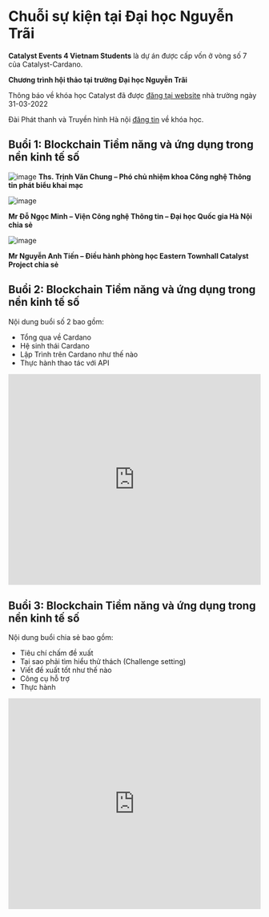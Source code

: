 Chuỗi sự kiện tại Đại học Nguyễn Trãi
==========

**Catalyst Events 4 Vietnam Students** là dự án được cấp vốn ở vòng số 7 của Catalyst-Cardano.

**Chương trình hội thảo tại trường Đại học Nguyễn Trãi**

Thông báo về khóa học Catalyst đã được [đăng tại website](http://daihocnguyentrai.edu.vn/hoi-thao-blockchain-tiem-nang-va-ung-dung-trong-nen-kinh-te-so/?fbclid=IwAR18DERe5P4-_W_k7c8QQdwEwgLQTFXl28utTgksBSFrUaSc_FZLDmaiUwg ) nhà trường ngày 31-03-2022

Đài Phát thanh và Truyền hình Hà nội [đăng tin](https://hanoitv.vn/cong-nghe-doi-song-ung-dung-cong-nghe-de-khoi-nghiep-doi-moi-sang-tao-thanh-cong-trong-dai-dich-covid-v193527.html) về khóa học.

## Buổi 1: Blockchain Tiềm năng và ứng dụng trong nền kinh tế số ##

![image](https://user-images.githubusercontent.com/34856010/161673696-bcc1be95-71a0-49f7-ac32-4b50f84ea58e.png)
**Ths. Trịnh Văn Chung – Phó chủ nhiệm khoa Công nghệ Thông tin phát biểu khai mạc**


![image](https://user-images.githubusercontent.com/34856010/161676341-02f8e32f-031f-4365-a1a5-b9956934fb33.png)

**Mr Đỗ Ngọc Minh – Viện Công nghệ Thông tin – Đại học Quốc gia Hà Nội chia sẻ**


![image](https://user-images.githubusercontent.com/34856010/161676414-91f8ba4c-2d64-458a-85a7-4552c230302b.png)

**Mr Nguyễn Anh Tiến – Điều hành phòng học Eastern Townhall Catalyst Project chia sẻ**

## Buổi 2: Blockchain Tiềm năng và ứng dụng trong nền kinh tế số ##
Nội dung buổi số 2 bao gồm:
- Tổng qua về Cardano
- Hệ sinh thái Cardano
- Lập Trình trên Cardano như thế nào
- Thực hành thao tác với API


<iframe width="100%" height="420" src="https://www.youtube.com/embed/1WG3icL-HJY" title="YouTube video player" frameborder="0" allow="accelerometer; autoplay; clipboard-write; encrypted-media; gyroscope; picture-in-picture" allowfullscreen></iframe>

## Buổi 3: Blockchain Tiềm năng và ứng dụng trong nền kinh tế số ##

Nội dung buổi chia sẻ bao gồm:
- Tiêu chí chấm đề xuất
- Tại sao phải tìm hiểu thử thách (Challenge setting)
- Viết đề xuất tốt như thế nào
- Công cụ hỗ trợ
- Thực hành

<iframe width="100%" height="420" src="https://www.youtube.com/embed/2d4xwIfkpfQ" title="YouTube video player" frameborder="0" allow="accelerometer; autoplay; clipboard-write; encrypted-media; gyroscope; picture-in-picture" allowfullscreen></iframe>


  
